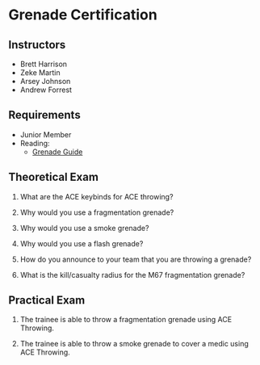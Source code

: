 # Grenade Certification

## Instructors

- Brett Harrison
- Zeke Martin
- Arsey Johnson
- Andrew Forrest

## Requirements

- Junior Member
- Reading:
  - [Grenade Guide](guides/grenades.md)

## Theoretical Exam

1. What are the ACE keybinds for ACE throwing?

2. Why would you use a fragmentation grenade?

3. Why would you use a smoke grenade?

4. Why would you use a flash grenade?

5. How do you announce to your team that you are throwing a grenade?

6. What is the kill/casualty radius for the M67 fragmentation grenade?

## Practical Exam

1. The trainee is able to throw a fragmentation grenade using ACE Throwing.

2. The trainee is able to throw a smoke grenade to cover a medic using ACE Throwing.
